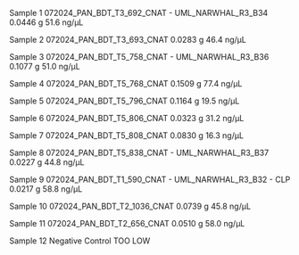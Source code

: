 Sample 1 
072024_PAN_BDT_T3_692_CNAT - UML_NARWHAL_R3_B34
0.0446 g
51.6 ng/μL

Sample 2
072024_PAN_BDT_T3_693_CNAT 
0.0283 g
46.4 ng/μL

Sample 3
072024_PAN_BDT_T5_758_CNAT - UML_NARWHAL_R3_B36
0.1077 g
51.0 ng/μL

Sample 4
072024_PAN_BDT_T5_768_CNAT
0.1509 g
77.4 ng/μL

Sample 5 
072024_PAN_BDT_T5_796_CNAT
0.1164 g
19.5 ng/μL

Sample 6
072024_PAN_BDT_T5_806_CNAT
0.0323 g
31.2 ng/μL

Sample 7 
072024_PAN_BDT_T5_808_CNAT
0.0830 g
16.3 ng/μL

Sample 8 
072024_PAN_BDT_T5_838_CNAT - UML_NARWHAL_R3_B37
0.0227 g
44.8  ng/μL

Sample 9 
072024_PAN_BDT_T1_590_CNAT - UML_NARWHAL_R3_B32 - CLP
0.0217 g
58.8 ng/μL

Sample 10 
072024_PAN_BDT_T2_1036_CNAT 
0.0739 g
45.8 ng/μL

Sample 11
072024_PAN_BDT_T2_656_CNAT 
0.0510 g
58.0 ng/μL

Sample 12 
Negative Control
TOO LOW
